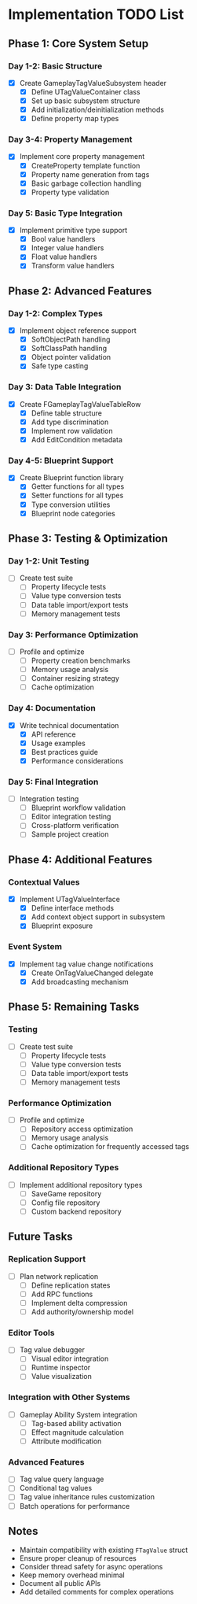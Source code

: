 # Implementation TODO List

## Phase 1: Core System Setup 

### Day 1-2: Basic Structure 
- [x] Create GameplayTagValueSubsystem header
  - [x] Define UTagValueContainer class
  - [x] Set up basic subsystem structure
  - [x] Add initialization/deinitialization methods
  - [x] Define property map types

### Day 3-4: Property Management 
- [x] Implement core property management
  - [x] CreateProperty template function
  - [x] Property name generation from tags
  - [x] Basic garbage collection handling
  - [x] Property type validation

### Day 5: Basic Type Integration 
- [x] Implement primitive type support
  - [x] Bool value handlers
  - [x] Integer value handlers
  - [x] Float value handlers
  - [x] Transform value handlers

## Phase 2: Advanced Features 

### Day 1-2: Complex Types 
- [x] Implement object reference support
  - [x] SoftObjectPath handling
  - [x] SoftClassPath handling
  - [x] Object pointer validation
  - [x] Safe type casting

### Day 3: Data Table Integration 
- [x] Create FGameplayTagValueTableRow
  - [x] Define table structure
  - [x] Add type discrimination
  - [x] Implement row validation
  - [x] Add EditCondition metadata

### Day 4-5: Blueprint Support 
- [x] Create Blueprint function library
  - [x] Getter functions for all types
  - [x] Setter functions for all types
  - [x] Type conversion utilities
  - [x] Blueprint node categories

## Phase 3: Testing & Optimization 

### Day 1-2: Unit Testing 
- [ ] Create test suite
  - [ ] Property lifecycle tests
  - [ ] Value type conversion tests
  - [ ] Data table import/export tests
  - [ ] Memory management tests

### Day 3: Performance Optimization 
- [ ] Profile and optimize
  - [ ] Property creation benchmarks
  - [ ] Memory usage analysis
  - [ ] Container resizing strategy
  - [ ] Cache optimization

### Day 4: Documentation 
- [x] Write technical documentation
  - [x] API reference
  - [x] Usage examples
  - [x] Best practices guide
  - [x] Performance considerations

### Day 5: Final Integration 
- [ ] Integration testing
  - [ ] Blueprint workflow validation
  - [ ] Editor integration testing
  - [ ] Cross-platform verification
  - [ ] Sample project creation

## Phase 4: Additional Features

### Contextual Values 
- [x] Implement UTagValueInterface
  - [x] Define interface methods
  - [x] Add context object support in subsystem
  - [x] Blueprint exposure

### Event System 
- [x] Implement tag value change notifications
  - [x] Create OnTagValueChanged delegate
  - [x] Add broadcasting mechanism

## Phase 5: Remaining Tasks

### Testing
- [ ] Create test suite
  - [ ] Property lifecycle tests
  - [ ] Value type conversion tests
  - [ ] Data table import/export tests
  - [ ] Memory management tests

### Performance Optimization
- [ ] Profile and optimize
  - [ ] Repository access optimization
  - [ ] Memory usage analysis
  - [ ] Cache optimization for frequently accessed tags

### Additional Repository Types
- [ ] Implement additional repository types
  - [ ] SaveGame repository
  - [ ] Config file repository
  - [ ] Custom backend repository

## Future Tasks

### Replication Support
- [ ] Plan network replication
  - [ ] Define replication states
  - [ ] Add RPC functions
  - [ ] Implement delta compression
  - [ ] Add authority/ownership model

### Editor Tools
- [ ] Tag value debugger
  - [ ] Visual editor integration
  - [ ] Runtime inspector
  - [ ] Value visualization

### Integration with Other Systems
- [ ] Gameplay Ability System integration
  - [ ] Tag-based ability activation
  - [ ] Effect magnitude calculation
  - [ ] Attribute modification

### Advanced Features
- [ ] Tag value query language
- [ ] Conditional tag values
- [ ] Tag value inheritance rules customization
- [ ] Batch operations for performance

## Notes
- Maintain compatibility with existing `FTagValue` struct
- Ensure proper cleanup of resources
- Consider thread safety for async operations
- Keep memory overhead minimal
- Document all public APIs
- Add detailed comments for complex operations
